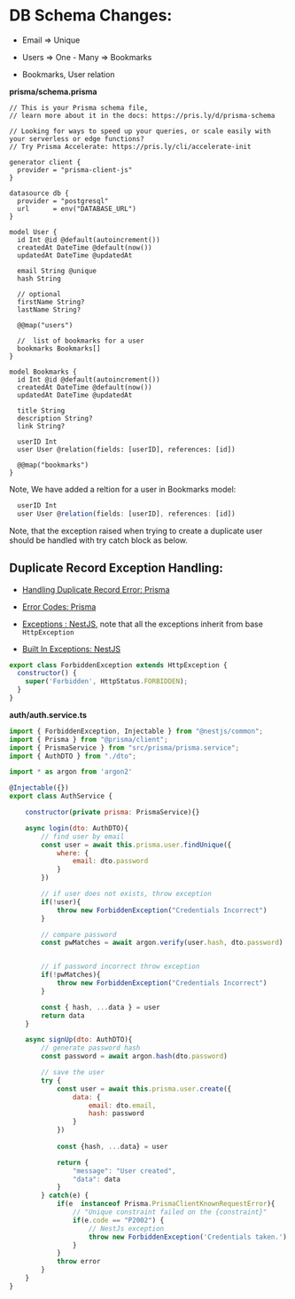 # DB Schema Changes:

- Email => Unique

- Users => One - Many => Bookmarks

- Bookmarks, User relation

**prisma/schema.prisma**

```prisma
// This is your Prisma schema file,
// learn more about it in the docs: https://pris.ly/d/prisma-schema

// Looking for ways to speed up your queries, or scale easily with your serverless or edge functions?
// Try Prisma Accelerate: https://pris.ly/cli/accelerate-init

generator client {
  provider = "prisma-client-js"
}

datasource db {
  provider = "postgresql"
  url      = env("DATABASE_URL")
}

model User {
  id Int @id @default(autoincrement())
  createdAt DateTime @default(now())
  updatedAt DateTime @updatedAt

  email String @unique
  hash String

  // optional
  firstName String?
  lastName String?

  @@map("users")

  //  list of bookmarks for a user
  bookmarks Bookmarks[]
}

model Bookmarks {
  id Int @id @default(autoincrement())
  createdAt DateTime @default(now())
  updatedAt DateTime @updatedAt

  title String
  description String?
  link String?

  userID Int
  user User @relation(fields: [userID], references: [id])

  @@map("bookmarks")
}

```

Note, We have added a reltion for a user in Bookmarks model:

```js
  userID Int
  user User @relation(fields: [userID], references: [id])
```

Note, that the exception raised when trying to create a duplicate user should be handled with try catch block as below.


## Duplicate Record Exception Handling:

- [Handling Duplicate Record Error: Prisma](https://www.prisma.io/docs/orm/prisma-client/debugging-and-troubleshooting/handling-exceptions-and-errors)

- [Error Codes: Prisma](https://www.prisma.io/docs/orm/reference/error-reference#error-codes)

- [Exceptions : NestJS](https://docs.nestjs.com/exception-filters), note that all the exceptions inherit from base ``HttpException``

- [Built In Exceptions: NestJS](https://docs.nestjs.com/exception-filters#built-in-http-exceptions)


```js
export class ForbiddenException extends HttpException {
  constructor() {
    super('Forbidden', HttpStatus.FORBIDDEN);
  }
}
```

**auth/auth.service.ts**

```js
import { ForbiddenException, Injectable } from "@nestjs/common";
import { Prisma } from "@prisma/client";
import { PrismaService } from "src/prisma/prisma.service";
import { AuthDTO } from "./dto";

import * as argon from 'argon2'

@Injectable({})
export class AuthService {

    constructor(private prisma: PrismaService){}

    async login(dto: AuthDTO){
        // find user by email
        const user = await this.prisma.user.findUnique({
            where: {
                email: dto.password
            }
        })

        // if user does not exists, throw exception
        if(!user){
            throw new ForbiddenException("Credentials Incorrect")
        }

        // compare password
        const pwMatches = await argon.verify(user.hash, dto.password)


        // if password incorrect throw exception
        if(!pwMatches){
            throw new ForbiddenException("Credentials Incorrect")
        }

        const { hash, ...data } = user
        return data
    }

    async signUp(dto: AuthDTO){
        // generate password hash
        const password = await argon.hash(dto.password)

        // save the user
        try {
            const user = await this.prisma.user.create({
                data: {
                    email: dto.email,
                    hash: password
                }
            })
            
            const {hash, ...data} = user

            return {
                "message": "User created",
                "data": data
            }            
        } catch(e) {
            if(e  instanceof Prisma.PrismaClientKnownRequestError){
                // "Unique constraint failed on the {constraint}"
                if(e.code == "P2002") {
                    // NestJs exception
                    throw new ForbiddenException('Credentials taken.')
                }
            }
            throw error
        }
    }
}
```
